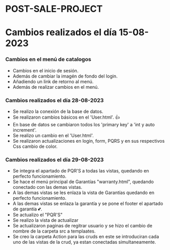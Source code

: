 # POST-SALE-PROJECT

# Cambios realizados el día 15-08-2023

### Cambios en el menú de catalogos
* Cambios en el inicio de sesión.
* Además de cambiar la imagén de fondo del login.
* Añadiendo un link de retorno al menú.
* Además de realizar cambios en el menú.


### Cambios realizados el día 28-08-2023
* Se realizo la conexión de la base de datos.
* Se realizaron cambios básicos en el 'User.html'. 👍
* En base de datos se cambiaron todos los 'primary key' a 'int y auto increment'.
* Se realizo un cambio en el 'User.html'.
* Se realizaron actualizaciones en login, form, PQRS y en sus respectivos Css cambio de color.


### Cambios realizados el día 29-08-2023
* Se integra el apartado de PQR'S a todas las vistas, quedando en perfecto funcionamiento.
* Se hace el menú principal de Garantías "warranty.html", quedando conectado con las demas vistas.
* A las demas vistas se les enlaza la vista de Garantías quedando en perfecto funcionamiento.
* A las demas vistas se enlaza la garantía y se pone el footer el apartado de garantía 💕.
* Se actualizo el "PQR'S"
* Se realizo la vista de actualizar
* Se actualizaron paginas de regitrar usuario y se hizo el cambio de nombre de la carpeta src a templaates.
* Se creo la carpeta Action para las cruds en este se introduciran cada uno de las vistas de la crud, ya estan conectadas simultaneamente. 


